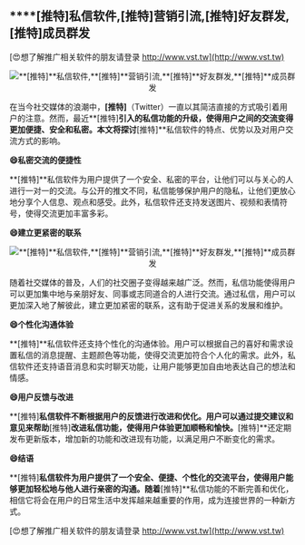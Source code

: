 ## ****[推特]**私信软件,**[推特]**营销引流,**[推特]**好友群发,**[推特]**成员群发**

[😍想了解推广相关软件的朋友请登录 http://www.vst.tw](http://www.vst.tw)

 <center><img src="https://vst.tw/MP4/tuiguang/png/6.png" alt="**[推特]**私信软件,**[推特]**营销引流,**[推特]**好友群发,**[推特]**成员群发"></center>

在当今社交媒体的浪潮中，**[推特]**（Twitter）一直以其简洁直接的方式吸引着用户的注意。然而，最近**[推特]**引入的私信功能的升级，使得用户之间的交流变得更加便捷、安全和私密。本文将探讨**[推特]**私信软件的特点、优势以及对用户交流方式的影响。

**😄私密交流的便捷性**

**[推特]**私信软件为用户提供了一个安全、私密的平台，让他们可以与关心的人进行一对一的交流。与公开的推文不同，私信能够保护用户的隐私，让他们更放心地分享个人信息、观点和感受。此外，私信软件还支持发送图片、视频和表情符号，使得交流更加丰富多彩。

**😄建立更紧密的联系**

 <center><img src="https://vst.tw/MP4/tuiguang/png/4.png" alt="**[推特]**私信软件,**[推特]**营销引流,**[推特]**好友群发,**[推特]**成员群发"></center>

随着社交媒体的普及，人们的社交圈子变得越来越广泛。然而，私信功能使得用户可以更加集中地与亲朋好友、同事或志同道合的人进行交流。通过私信，用户可以更加深入地了解彼此，建立更加紧密的联系，这有助于促进关系的发展和维护。

**😄个性化沟通体验**

**[推特]**私信软件还支持个性化的沟通体验。用户可以根据自己的喜好和需求设置私信的消息提醒、主题颜色等功能，使得交流更加符合个人化的需求。此外，私信软件还支持语音消息和实时聊天功能，让用户能够更加自由地表达自己的想法和情感。

**😄用户反馈与改进**

**[推特]**私信软件不断根据用户的反馈进行改进和优化。用户可以通过提交建议和意见来帮助**[推特]**改进私信功能，使得用户体验更加顺畅和愉快。**[推特]**还定期发布更新版本，增加新的功能和改进现有功能，以满足用户不断变化的需求。

**😄结语**

**[推特]**私信软件为用户提供了一个安全、便捷、个性化的交流平台，使得用户能够更加轻松地与他人进行亲密的沟通。随着**[推特]**私信功能的不断完善和优化，相信它将会在用户的日常生活中发挥越来越重要的作用，成为连接世界的一种新方式。

[😍想了解推广相关软件的朋友请登录 http://www.vst.tw](http://www.vst.tw)



